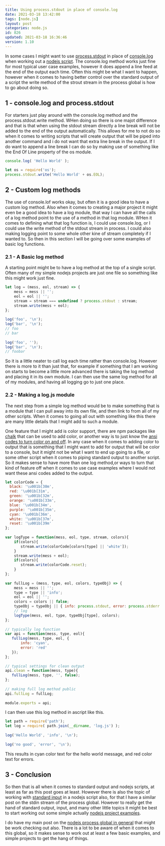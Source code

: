 ```yaml
---
title: Using process.stdout in place of console.log
date: 2021-03-18 13:42:00
tags: [node.js]
layout: post
categories: node.js
id: 826
updated: 2021-03-18 16:36:46
version: 1.10
---
```


In some cases I might want to use [process.stdout](https://nodejs.org/api/process.html#process_process_stdout) in place of [console.log](https://nodejs.org/api/console.html#console_console_log_data_args) when working out a [nodejs script](https://nodejs.org/en/). The console.log method works just fine for most typical user case examples, however it does append a line feed at the end of the output each time. Often this might be what I want to happen, however when it comes to having better control over the standard output of a script the write method of the strout stream in the process global is how to go about doing so.

<!-- more -->

## 1 - console.log and process.stdout

For starters just play around with the console.log method and the process.stdout.write method. WHen doing so there is one majot difference and that is that when using the stdout stream directly a line break will not be added to the end of the output automatically. This allows for me to not do so when it comes to writing scripts that will create output that will be piped into another command and i do not want that extra line break in the output. If I do want to append a line break I can do so by making use of something like the End Of Line property of the os module.

```js
console.log( 'Hello World' );
 
let os = require('os');
process.stdout.write('Hello World' + os.EOL);
```

## 2 - Custom log methods

The use of console.lof works okay, but often it is a good idea to have a custom log method. Also when it comes to creating a major project it might even be a good idea to have a log module, that way I can have all the calls of a log method point to the use of a method in that log module. WHen it comes to defining what that log function is, I could use console.log, or I could use the write method of the stdout stream in process. I could also making logging point to some whole other kine of stream completely if I wanted to. So then in this section I will be going over some examples of basic log functions.

### 2.1 - A Basic log method

A starting point might be to have a log method at the top of a single script. Often many of my simple nodejs projects are just one file so something like this might work just fine.

```js
let log = (mess, eol, stream) => {
    mess = mess || '';
    eol = eol || '';
    stream = stream === undefined ? process.stdout : stream;
    stream.write(mess + eol);
};
 
log('foo', '\n');
log('bar', '\n');
// foo
// bar
 
log('foo', '');
log('bar', '\n');
// foobar
```

So it is a little neater to call log each time rather than console.log. However there is more to it than just that, for example if something that I am working on starts to become a little more advanced there is taking the log method and placing it in its own module. I can then use the same log method for all of my modules, and having all logging go to just one place.

### 2.2 - Making a log.js module

The next step from a simple log method would be to make something that is a module that I can pull away into its own file, and then link to from all of my other scripts. When it comes to going all out with something like this there are many little details that I might add to such a module. 

One feature that I might add is color support, there are npm packages like [chalk](/2017/05/31/nodejs-chalk/) that can be used to add color, or another way is to just know the [ansi codes to turn color on and off](/2019/09/19/nodejs-ansi-escape-codes/). In any case when it comes to adding color to output that is something that I might want to add for output that will be color to a console, but it might not be what I want to end up going to a file, or some other script when it comes to piping standard output to another script. So it makes sense to have more than one log method,or ways to turn that kind of feature off when it comes to use case examples where I would not want these ansi codes added to the output.

```js
let colorCode = {
  black: '\u001b[30m',
  red: '\u001b[31m',
  green: '\u001b[32m',
  orange: '\u001b[33m',
  blue: '\u001b[34m',
  purple: '\u001b[35m',
  cyan: '\u001b[36m',
  white: '\u001b[37m',
  reset: '\u001b[39m'
};
 
var logType = function(mess, eol, type, stream, colors){
    if(colors){
       stream.write(colorCode[colors[type] || 'white']);
    }
    stream.write(mess + eol);
    if(colors){
       stream.write(colorCode.reset);
    }
};
 
var fullLog = (mess, type, eol, colors, typeObj) => {
    mess = mess || '';
    type = type || 'info';
    eol = eol || '';
    colors = colors || false;
    typeObj = typeObj || { info: process.stdout, error: process.stderr }
    // log
    logType(mess, eol, type, typeObj[type], colors);
};
 
// typically log function
var api = function(mess, type, eol){
   fullLog(mess, type, eol, {
       info: 'cyan',
       error: 'red'
   });
};
 
// typical settings for clean output
api.clean = function(mess, type){
   fullLog(mess, type, '', false);
};
 
// making full log method public
api.fullLog = fullLog;
 
module.exports = api;
```


I can then use this log method in ascript like this.

```js
let path = require('path');
let log = require( path.join(__dirname, 'log.js') );
 
log('Hello World', 'info', '\n');
 
log('no good', 'error', '\n');
```

This results in cyan color text for the hello world message, and red color text for errors.

## 3 - Conclusion

So then that is all when it comes to standard output and nodejs scripts, at least as far as this post goes at least. However there is also the topic of working with [standard input](/2019/07/09/nodejs-process-stdin/) in a nodejs script also, for that I have a similar post on the stdin stream of the process global. However to really get the hand of standard output, input, and many other little topics it might be best to start working out some simple actually [nodejs project examples](/2021/03/16/nodejs-example/). 

I do have my main post on the [nodejs process global in general](/2018/02/11/nodejs-process/) that might be work checking out also. There is a lot to be aware of when it comes to this global, so it makes sense to work out at least a few basic examples, and simple projects to get the hang of things.

